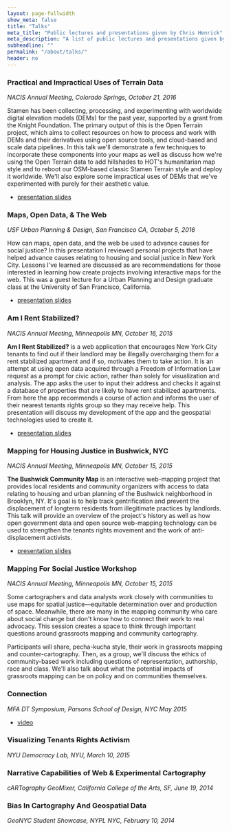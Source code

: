 ```yaml
---
layout: page-fullwidth
show_meta: false
title: "Talks"
meta_title: "Public lectures and presentations given by Chris Henrick"
meta_description: "A list of public lectures and presentations given by Chris Henrick, ordered by date."
subheadline: ""
permalink: "/about/talks/"
header: no
---
```


### Practical and Impractical Uses of Terrain Data
*NACIS Annual Meeting, Colorado Springs, October 21, 2016*

Stamen has been collecting, processing, and experimenting with worldwide digital elevation models (DEMs) for the past year, supported by a grant from the Knight Foundation. The primary output of this is the Open Terrain project, which aims to collect resources on how to process and work with DEMs and their derivatives using open source tools, and cloud-based and scale data pipelines. In this talk we'll demonstrate a few techniques to incorporate these components into your maps as well as discuss how we're using the Open Terrain data to add hillshades to HOT's humanitarian map style and to reboot our OSM-based classic Stamen Terrain style and deploy it worldwide. We'll also explore some impractical uses of DEMs that we've experimented with purely for their aesthetic value.

- [presentation slides](https://clhenrick.github.io/presentations-nacis-2016-terrain/)


### Maps, Open Data, & The Web
*USF Urban Planning & Design, San Francisco CA, October 5, 2016*

How can maps, open data, and the web be used to advance causes for social justice? In this presentation I reviewed personal projects that have helped advance causes relating to housing and social justice in New York City. Lessons I've learned are discussed as are recommendations for those interested in learning how create projects involving interactive maps for the web. This was a guest lecture for a Urban Planning and Design graduate class at the University of San Francisco, California.

- [presentation slides]({{site.url}}{{site.baseurl}}/presentations/usf-urban-design/)


### Am I Rent Stabilized?
*NACIS Annual Meeting, Minneapolis MN, October 16, 2015*

**Am I Rent Stabilized?** is a web application that encourages New York City tenants to find out if their landlord may be illegally overcharging them for a rent stabilized apartment and if so, motivates them to take action. It is an attempt at using open data acquired through a Freedom of Information Law request as a prompt for civic action, rather than solely for visualization and analysis. The app asks the user to input their address and checks it against a database of properties that are likely to have rent stabilized apartments. From here the app recommends a course of action and informs the user of their nearest tenants rights group so they may receive help. This presentation will discuss my development of the app and the geospatial technologies used to create it.

- [presentation slides]({{site.url}}{{site.baseurl}}/presentations/am-i-rent-stabilized/)

### Mapping for Housing Justice in Bushwick, NYC
*NACIS Annual Meeting, Minneapolis MN, October 15, 2015*   

**The Bushwick Community Map** is an interactive web-mapping project that provides local residents and community organizers with access to data relating to housing and urban planning of the Bushwick neighborhood in Brooklyn, NY. It's goal is to help track gentrification and prevent the displacement of longterm residents from illegitimate practices by landlords. This talk will provide an overview of the project's history as well as how open government data and open source web-mapping technology can be used to strengthen the tenants rights movement and the work of anti-displacement activists.

- [presentation slides]({{site.url}}{{site.baseurl}}/presentations/bcm-nacis-2015/)

### Mapping For Social Justice Workshop
*NACIS Annual Meeting, Minneapolis MN, October 15, 2015*

Some cartographers and data analysts work closely with communities to use maps for spatial justice—equitable determination over and production of space. Meanwhile, there are many in the mapping community who care about social change but don't know how to connect their work to real advocacy. This session creates a space to think through important questions around grassroots mapping and community cartography.

Participants will share, pecha-kucha style, their work in grassroots mapping and counter-cartography. Then, as a group, we'll discuss the ethics of community-based work including questions of representation, authorship, race and class. We'll also talk about what the potential impacts of grassroots mapping can be on policy and on communities themselves.

### Connection
*MFA DT Symposium, Parsons School of Design, NYC May 2015*  

- [video](https://vimeo.com/album/3468048/video/130331997#t=230s)

### Visualizing Tenants Rights Activism
*NYU Democracy Lab, NYU, March 10, 2015*

### Narrative Capabilities of Web & Experimental Cartography
*cARTography GeoMixer, California College of the Arts, SF, June 19, 2014*

### Bias In Cartography And Geospatial Data
*GeoNYC Student Showcase, NYPL NYC, February 10, 2014*
